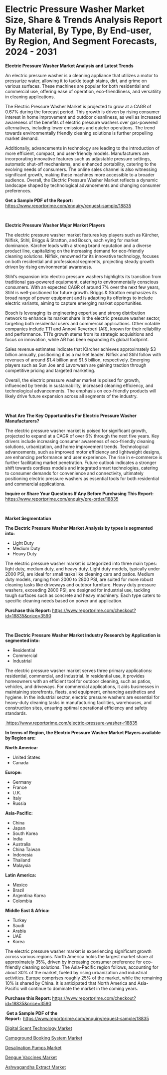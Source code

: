 <p><h1>Electric Pressure Washer Market Size, Share & Trends Analysis Report By Material, By Type, By End-user, By Region, And Segment Forecasts, 2024 - 2031</h1></p><p><strong>Electric Pressure Washer Market Analysis and Latest Trends</strong></p>
<p><p>An electric pressure washer is a cleaning appliance that utilizes a motor to pressurize water, allowing it to tackle tough stains, dirt, and grime on various surfaces. These machines are popular for both residential and commercial use, offering ease of operation, eco-friendliness, and versatility in cleaning applications.</p><p>The Electric Pressure Washer Market is projected to grow at a CAGR of 0.67% during the forecast period. This growth is driven by rising consumer interest in home improvement and outdoor cleanliness, as well as increased awareness of the benefits of electric pressure washers over gas-powered alternatives, including lower emissions and quieter operations. The trend towards environmentally friendly cleaning solutions is further propelling market demand.</p><p>Additionally, advancements in technology are leading to the introduction of more efficient, compact, and user-friendly models. Manufacturers are incorporating innovative features such as adjustable pressure settings, automatic shut-off mechanisms, and enhanced portability, catering to the evolving needs of consumers. The online sales channel is also witnessing significant growth, making these machines more accessible to a broader audience. Overall, the Electric Pressure Washer Market reflects a dynamic landscape shaped by technological advancements and changing consumer preferences.</p></p>
<p><strong>Get a Sample PDF of the Report:&nbsp;</strong> <a href="https://www.reportprime.com/enquiry/request-sample/18835?utm_campaign=4&utm_medium=2&utm_source=Github&utm_content=ia&utm_term=22112024&utm_id=electric-pressure-washer">https://www.reportprime.com/enquiry/request-sample/18835</a></p>
<p>&nbsp;</p>
<p><strong>Electric Pressure Washer Major Market Players</strong></p>
<p><p>The electric pressure washer market features key players such as Kärcher, Nilfisk, Stihl, Briggs & Stratton, and Bosch, each vying for market dominance. Kärcher leads with a strong brand reputation and a diverse product line, capitalizing on the increasing demand for eco-friendly cleaning solutions. Nilfisk, renowned for its innovative technology, focuses on both residential and professional segments, projecting steady growth driven by rising environmental awareness.</p><p>Stihl’s expansion into electric pressure washers highlights its transition from traditional gas-powered equipment, catering to environmentally conscious consumers. With an expected CAGR of around 7% over the next few years, Stihl is well-positioned for future growth. Briggs & Stratton emphasizes its broad range of power equipment and is adapting its offerings to include electric variants, aiming to capture emerging market opportunities.</p><p>Bosch is leveraging its engineering expertise and strong distribution network to enhance its market share in the electric pressure washer sector, targeting both residential users and commercial applications. Other notable companies include TTI and Annovi Reverberi (AR), known for their reliability and performance. TTI’s growth stems from its strategic acquisitions and focus on innovation, while AR has been expanding its global footprint.</p><p>Sales revenue estimates indicate that Kärcher achieves approximately $3 billion annually, positioning it as a market leader. Nilfisk and Stihl follow with revenues of around $1.4 billion and $1.5 billion, respectively. Emerging players such as Sun Joe and Lavorwash are gaining traction through competitive pricing and targeted marketing.</p><p>Overall, the electric pressure washer market is poised for growth, influenced by trends in sustainability, increased cleaning efficiency, and technological advancements. The emphasis on eco-friendly products will likely drive future expansion across all segments of the industry.</p></p>
<p>&nbsp;</p>
<p><strong>What Are The Key Opportunities For Electric Pressure Washer Manufacturers?</strong></p>
<p><p>The electric pressure washer market is poised for significant growth, projected to expand at a CAGR of over 6% through the next five years. Key drivers include increasing consumer awareness of eco-friendly cleaning solutions, urbanization, and home improvement trends. Technological advancements, such as improved motor efficiency and lightweight designs, are enhancing performance and user experience. The rise in e-commerce is further facilitating market penetration. Future outlook indicates a stronger shift towards cordless models and integrated smart technologies, catering to consumer demands for convenience and connectivity, ultimately positioning electric pressure washers as essential tools for both residential and commercial applications.</p></p>
<p><strong>Inquire or Share Your Questions If Any Before Purchasing This Report:</strong> <a href="https://www.reportprime.com/enquiry/pre-order/18835?utm_campaign=4&utm_medium=2&utm_source=Github&utm_content=ia&utm_term=22112024&utm_id=electric-pressure-washer">https://www.reportprime.com/enquiry/pre-order/18835</a></p>
<p>&nbsp;</p>
<p><strong>Market Segmentation</strong></p>
<p><strong>The Electric Pressure Washer Market Analysis by types is segmented into:</strong></p>
<p><ul><li>Light Duty</li><li>Medium Duty</li><li>Heavy Duty</li></ul></p>
<p><p>The electric pressure washer market is categorized into three main types: light duty, medium duty, and heavy duty. Light duty models, typically under 2000 PSI, are ideal for small tasks like cleaning cars and patios. Medium duty models, ranging from 2000 to 2800 PSI, are suited for more robust cleaning tasks like driveways and outdoor furniture. Heavy duty pressure washers, exceeding 2800 PSI, are designed for industrial use, tackling tough surfaces such as concrete and heavy machinery. Each type caters to specific cleaning needs based on power and application.</p></p>
<p><strong>Purchase this Report:&nbsp;</strong><a href="https://www.reportprime.com/checkout?id=18835&price=3590&utm_campaign=4&utm_medium=2&utm_source=Github&utm_content=ia&utm_term=22112024&utm_id=electric-pressure-washer">https://www.reportprime.com/checkout?id=18835&price=3590</a></p>
<p>&nbsp;</p>
<p><strong>The Electric Pressure Washer Market Industry Research by Application is segmented into:</strong></p>
<p><ul><li>Residential</li><li>Commercial</li><li>Industrial</li></ul></p>
<p><p>The electric pressure washer market serves three primary applications: residential, commercial, and industrial. In residential use, it provides homeowners with an efficient tool for outdoor cleaning, such as patios, vehicles, and driveways. For commercial applications, it aids businesses in maintaining storefronts, fleets, and equipment, enhancing aesthetics and hygiene. In the industrial sector, electric pressure washers are essential for heavy-duty cleaning tasks in manufacturing facilities, warehouses, and construction sites, ensuring optimal operational efficiency and safety standards.</p></p>
<p><a href="https://www.reportprime.com/electric-pressure-washer-r18835?utm_campaign=4&utm_medium=2&utm_source=Github&utm_content=ia&utm_term=22112024&utm_id=electric-pressure-washer">&nbsp;https://www.reportprime.com/electric-pressure-washer-r18835</a></p>
<p><strong>In terms of Region, the Electric Pressure Washer Market Players available by Region are:</strong></p>
<p>
    <p> <strong> North America: </strong>
        <ul>
            <li>United States</li>
            <li>Canada</li>
        </ul>
        </p> 
    <p> <strong> Europe: </strong>
        <ul>
            <li>Germany</li>
            <li>France</li>
            <li>U.K.</li>
            <li>Italy</li>
            <li>Russia</li>
        </ul>
        </p> 
    <p> <strong> Asia-Pacific: </strong>
        <ul>
            <li>China</li>
            <li>Japan</li>
            <li>South Korea</li>
            <li>India</li>
            <li>Australia</li>
            <li>China Taiwan</li>
            <li>Indonesia</li>
            <li>Thailand</li>
            <li>Malaysia</li>
        </ul>
        </p> 
    <p> <strong> Latin America: </strong>
        <ul>
            <li>Mexico</li>
            <li>Brazil</li>
            <li>Argentina Korea</li>
            <li>Colombia</li>
        </ul>
        </p> 
    <p> <strong> Middle East & Africa: </strong>
        <ul>
            <li>Turkey</li>
            <li>Saudi</li>
            <li>Arabia</li>
            <li>UAE</li>
            <li>Korea</li>
        </ul>
    </p>
    </p>
<p><p>The electric pressure washer market is experiencing significant growth across various regions. North America holds the largest market share at approximately 35%, driven by increasing consumer preference for eco-friendly cleaning solutions. The Asia-Pacific region follows, accounting for about 30% of the market, fueled by rising urbanization and industrial activities. Europe comprises roughly 25% of the market, while the remaining 10% is shared by China. It is anticipated that North America and Asia-Pacific will continue to dominate the market in the coming years.</p></p>
<p><strong>Purchase this Report: </strong><a href="https://www.reportprime.com/checkout?id=18835&price=3590&utm_campaign=4&utm_medium=2&utm_source=Github&utm_content=ia&utm_term=22112024&utm_id=electric-pressure-washer">https://www.reportprime.com/checkout?id=18835&price=3590</a></p>
<p>&nbsp;<strong>Get a Sample PDF of the Report:&nbsp;&nbsp;</strong><a href="https://www.reportprime.com/enquiry/request-sample/18835?utm_campaign=4&utm_medium=2&utm_source=Github&utm_content=ia&utm_term=22112024&utm_id=electric-pressure-washer">https://www.reportprime.com/enquiry/request-sample/18835</a></p>
<p><strong></strong></p>
<p><p><a href="https://github.com/FosterFahey91/Market-Research-Report-List-1/blob/main/digital-scent-technology-market.md?utm_campaign=4&utm_medium=2&utm_source=Github&utm_content=ia&utm_term=22112024&utm_id=electric-pressure-washer">Digital Scent Technology Market</a></p><p><a href="https://www.linkedin.com/pulse/theglobal-campground-booking-system-market-sizeenormousand-5uazf?utm_campaign=4&utm_medium=2&utm_source=Github&utm_content=ia&utm_term=22112024&utm_id=electric-pressure-washer">Campground Booking System Market</a></p><p><a href="https://github.com/NarcisoFerry/Market-Research-Report-List-1/blob/main/desalination-pumps-market.md?utm_campaign=4&utm_medium=2&utm_source=Github&utm_content=ia&utm_term=22112024&utm_id=electric-pressure-washer">Desalination Pumps Market</a></p><p><a href="https://issuu.com/reportprime-2/docs/dengue-vaccines-market-size-2030.pp_469f8742e6cca3?utm_campaign=4&utm_medium=2&utm_source=Github&utm_content=ia&utm_term=22112024&utm_id=electric-pressure-washer">Dengue Vaccines Market</a></p><p><a href="https://issuu.com/reportprime-2/docs/ashwagandha-extract-market-size-203_8be1cde2f6f471?utm_campaign=4&utm_medium=2&utm_source=Github&utm_content=ia&utm_term=22112024&utm_id=electric-pressure-washer">Ashwagandha Extract Market</a></p></p>